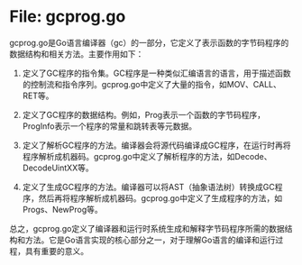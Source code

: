 # File: gcprog.go

gcprog.go是Go语言编译器（gc）的一部分，它定义了表示函数的字节码程序的数据结构和相关方法。主要作用如下：

1. 定义了GC程序的指令集。GC程序是一种类似汇编语言的语言，用于描述函数的控制流和指令序列。gcprog.go中定义了大量的指令，如MOV、CALL、RET等。

2. 定义了GC程序的数据结构。例如，Prog表示一个函数的字节码程序，ProgInfo表示一个程序的常量和跳转表等元数据。

3. 定义了解析GC程序的方法。编译器会将源代码编译成GC程序，在运行时再将程序解析成机器码。gcprog.go中定义了解析程序的方法，如Decode、DecodeUintXX等。

4. 定义了生成GC程序的方法。编译器可以将AST（抽象语法树）转换成GC程序，然后再将程序解析成机器码。gcprog.go中定义了生成程序的方法，如Progs、NewProg等。

总之，gcprog.go定义了编译器和运行时系统生成和解释字节码程序所需的数据结构和方法。它是Go语言实现的核心部分之一，对于理解Go语言的编译和运行过程，具有重要的意义。

